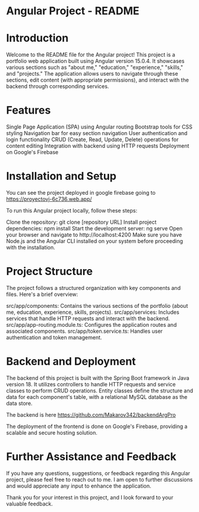 # Angular Project - README
# Introduction
Welcome to the README file for the Angular project! This project is a portfolio web application built using Angular version 15.0.4. It showcases various sections such as "about me," "education," "experience," "skills," and "projects." The application allows users to navigate through these sections, edit content (with appropriate permissions), and interact with the backend through corresponding services.

# Features
Single Page Application (SPA) using Angular routing
Bootstrap tools for CSS styling
Navigation bar for easy section navigation
User authentication and login functionality
CRUD (Create, Read, Update, Delete) operations for content editing
Integration with backend using HTTP requests
Deployment on Google's Firebase
# Installation and Setup

You can see the project deployed in google firebase going to https://proyectovj-6c736.web.app/

To run this Angular project locally, follow these steps:

Clone the repository: git clone [repository URL]
Install project dependencies: npm install
Start the development server: ng serve
Open your browser and navigate to http://localhost:4200
Make sure you have Node.js and the Angular CLI installed on your system before proceeding with the installation.

# Project Structure
The project follows a structured organization with key components and files. Here's a brief overview:

src/app/components: Contains the various sections of the portfolio (about me, education, experience, skills, projects).
src/app/services: Includes services that handle HTTP requests and interact with the backend.
src/app/app-routing.module.ts: Configures the application routes and associated components.
src/app/token.service.ts: Handles user authentication and token management.

# Backend and Deployment
The backend of this project is built with the Spring Boot framework in Java version 18. It utilizes controllers to handle HTTP requests and service classes to perform CRUD operations. Entity classes define the structure and data for each component's table, with a relational MySQL database as the data store.

The backend is here https://github.com/Makarov342/backendArgPro

The deployment of the frontend is done on Google's Firebase, providing a scalable and secure hosting solution.

# Further Assistance and Feedback
If you have any questions, suggestions, or feedback regarding this Angular project, please feel free to reach out to me. I am open to further discussions and would appreciate any input to enhance the application.

Thank you for your interest in this project, and I look forward to your valuable feedback.
